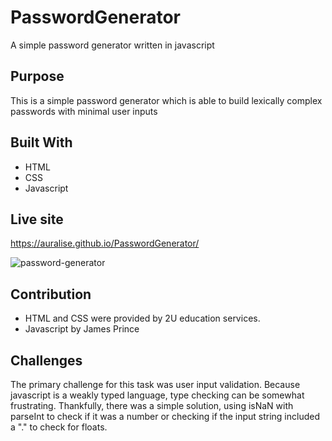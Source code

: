# PasswordGenerator
A simple password generator written in javascript

## Purpose
This is a simple password generator which is able to build lexically complex passwords with minimal user inputs

## Built With 
- HTML 
- CSS
- Javascript

## Live site

https://auralise.github.io/PasswordGenerator/

![password-generator](https://user-images.githubusercontent.com/9697002/186840750-78e00fa1-3aa5-4075-9054-89c5b1d33072.png)

## Contribution 
- HTML and CSS were provided by 2U education services.
- Javascript by James Prince

## Challenges
The primary challenge for this task was user input validation. Because javascript is a weakly typed language, type checking can be somewhat frustrating. Thankfully, there was a simple solution, using isNaN with parseInt to check if it was a number or checking if the input string included a "." to check for floats. 
